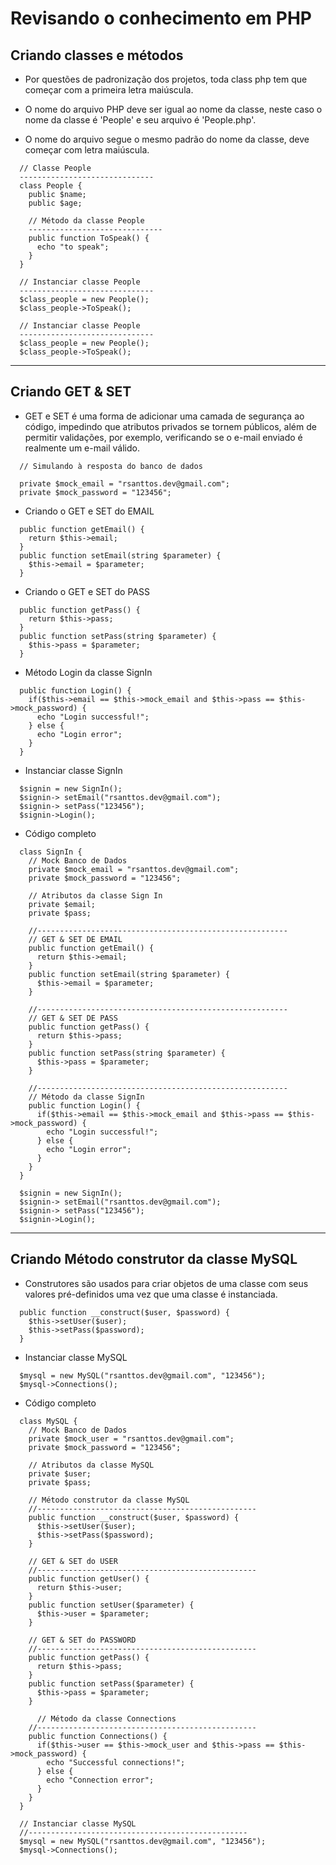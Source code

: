 # Revisando o conhecimento em PHP

## Criando classes e métodos
* Por questões de padronização dos projetos, toda class php tem que começar com a primeira letra maiúscula.

* O nome do arquivo PHP deve ser igual ao nome da classe, neste caso o nome da classe é 'People' e seu arquivo é 'People.php'.

* O nome do arquivo segue o mesmo padrão do nome da classe, deve começar com letra maiúscula.

```
  // Classe People
  ------------------------------
  class People {
    public $name;
    public $age;

    // Método da classe People
    ------------------------------
    public function ToSpeak() {
      echo "to speak";
    }
  }

  // Instanciar classe People
  ------------------------------
  $class_people = new People();
  $class_people->ToSpeak();
```
```
  // Instanciar classe People
  ------------------------------
  $class_people = new People();
  $class_people->ToSpeak();
```
***
## Criando GET & SET
* GET e SET é uma forma de adicionar uma camada de segurança ao código, impedindo que atributos privados se tornem públicos, além de permitir validações, por exemplo, verificando se o e-mail enviado é realmente um e-mail válido.
```
  // Simulando à resposta do banco de dados
  
  private $mock_email = "rsanttos.dev@gmail.com";
  private $mock_password = "123456";
```
* Criando o GET e SET do EMAIL
```
  public function getEmail() {
    return $this->email;
  }
  public function setEmail(string $parameter) {
    $this->email = $parameter;
  }
```
* Criando o GET e SET do PASS
```
  public function getPass() {
    return $this->pass;
  }
  public function setPass(string $parameter) {
    $this->pass = $parameter;
  }
```
* Método Login da classe SignIn
```
  public function Login() {
    if($this->email == $this->mock_email and $this->pass == $this->mock_password) {
      echo "Login successful!";
    } else {
      echo "Login error";
    }
  }
```
* Instanciar classe SignIn
```
  $signin = new SignIn();
  $signin-> setEmail("rsanttos.dev@gmail.com");
  $signin-> setPass("123456");
  $signin->Login();
```
* Código completo
```
  class SignIn {
    // Mock Banco de Dados
    private $mock_email = "rsanttos.dev@gmail.com";
    private $mock_password = "123456";
      
    // Atributos da classe Sign In
    private $email;
    private $pass;

    //--------------------------------------------------------
    // GET & SET DE EMAIL
    public function getEmail() {
      return $this->email;
    }
    public function setEmail(string $parameter) {
      $this->email = $parameter;
    }

    //--------------------------------------------------------
    // GET & SET DE PASS
    public function getPass() {
      return $this->pass;
    }
    public function setPass(string $parameter) {
      $this->pass = $parameter;
    }

    //--------------------------------------------------------
    // Método da classe SignIn
    public function Login() {
      if($this->email == $this->mock_email and $this->pass == $this->mock_password) {
        echo "Login successful!";
      } else {
        echo "Login error";
      }
    }
  }

  $signin = new SignIn();
  $signin-> setEmail("rsanttos.dev@gmail.com");
  $signin-> setPass("123456");
  $signin->Login();
```
***
## Criando Método construtor da classe MySQL
* Construtores são usados ​​para criar objetos de uma classe com seus valores pré-definidos uma vez que uma classe é instanciada.
```
  public function __construct($user, $password) {
    $this->setUser($user);
    $this->setPass($password);
  }
```
* Instanciar classe MySQL
```
  $mysql = new MySQL("rsanttos.dev@gmail.com", "123456");
  $mysql->Connections();
```
* Código completo
```
  class MySQL {
    // Mock Banco de Dados
    private $mock_user = "rsanttos.dev@gmail.com";
    private $mock_password = "123456";

    // Atributos da classe MySQL
    private $user;
    private $pass;

    // Método construtor da classe MySQL
    //-------------------------------------------------
    public function __construct($user, $password) {
      $this->setUser($user);
      $this->setPass($password);
    }

    // GET & SET do USER
    //-------------------------------------------------
    public function getUser() {
      return $this->user;
    }
    public function setUser($parameter) {
      $this->user = $parameter;
    }

    // GET & SET do PASSWORD
    //-------------------------------------------------
    public function getPass() {
      return $this->pass;
    }
    public function setPass($parameter) {
      $this->pass = $parameter;
    }

      // Método da classe Connections
    //-------------------------------------------------
    public function Connections() {
      if($this->user == $this->mock_user and $this->pass == $this->mock_password) {
        echo "Successful connections!";
      } else {
        echo "Connection error";
      }
    }
  }

  // Instanciar classe MySQL
  //-------------------------------------------------
  $mysql = new MySQL("rsanttos.dev@gmail.com", "123456");
  $mysql->Connections();
```
